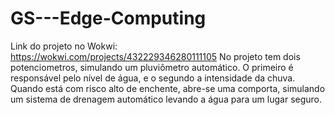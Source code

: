 # GS---Edge-Computing
Link do projeto no Wokwi: https://wokwi.com/projects/432229346280111105
No projeto tem dois potenciometros, simulando um pluviômetro automático. O primeiro é responsável pelo nível de água, e o segundo a intensidade da chuva. Quando está com risco alto de enchente, abre-se uma comporta, simulando um sistema de drenagem automático levando a água para um lugar seguro.
